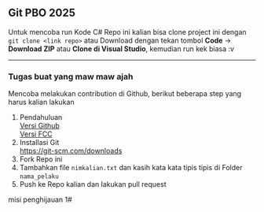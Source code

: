 ## Git PBO 2025

Untuk mencoba run Kode C# Repo ini kalian bisa clone project ini dengan `git clone <link repo>` atau Download dengan tekan tombol **Code** -> **Download ZIP** atau **Clone di Visual Studio**, kemudian run kek biasa :v

---


### Tugas buat yang maw maw ajah
Mencoba melakukan contribution di Github, berikut beberapa step yang harus kalian lakukan

1. Pendahuluan   
  [Versi Github](https://github.blog/developer-skills/github/beginners-guide-to-github-creating-a-pull-request/)  
  [Versi FCC](https://www.freecodecamp.org/news/how-to-make-your-first-pull-request-on-github-3/)
3. Installasi Git  
  https://git-scm.com/downloads
4. Fork Repo ini
5. Tambahkan file `nimkalian.txt` dan kasih kata kata tipis tipis di Folder `nama_pelaku`
6. Push ke Repo kalian dan lakukan pull request  

misi penghijauan 1#
